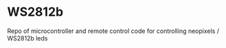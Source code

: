 # WS2812b

Repo of microcontroller and remote control code for controlling neopixels / WS2812b leds

